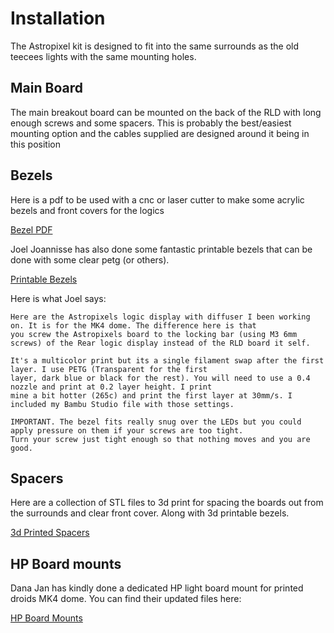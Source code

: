 # Installation

The Astropixel kit is designed to fit into the same surrounds as the old teecees lights with the same mounting holes. 

## Main Board

The main breakout board can be mounted on the back of the RLD with long enough screws and some spacers. This is probably the best/easiest mounting option and the cables supplied are designed around it being in this position

## Bezels

Here is a pdf to be used with a cnc or laser cutter to make some acrylic bezels and front covers for the logics

[Bezel PDF](https://r2djp.co.uk/wp-content/uploads/2022/06/Logic-bezels-2022-astropixels.pdf)

Joel Joannisse has also done some fantastic printable bezels that can be done with some clear petg (or others). 

[Printable Bezels](../assets/Astropixels_logic_display_bezel_with_diffuser.zip)

Here is what Joel says: 

```
Here are the Astropixels logic display with diffuser I been working on. It is for the MK4 dome. The difference here is that 
you screw the Astropixels board to the locking bar (using M3 6mm screws) of the Rear logic display instead of the RLD board it self. 

It's a multicolor print but its a single filament swap after the first layer. I use PETG (Transparent for the first 
layer, dark blue or black for the rest). You will need to use a 0.4 nozzle and print at 0.2 layer height. I print 
mine a bit hotter (265c) and print the first layer at 30mm/s. I included my Bambu Studio file with those settings. 

IMPORTANT. The bezel fits really snug over the LEDs but you could apply pressure on them if your screws are too tight. 
Turn your screw just tight enough so that nothing moves and you are good. 
```

## Spacers

Here are a collection of STL files to 3d print for spacing the boards out from the surrounds and clear front cover. Along with 3d printable bezels.

[3d Printed Spacers](https://r2djp.co.uk/wp-content/uploads/2022/06/Logic.zip)

## HP Board mounts
Dana Jan has kindly done a dedicated HP light board mount for printed droids MK4 dome. You can find their updated files here:

[HP Board Mounts](https://www.printables.com/model/869432-holoprojector-servo-and-astropixels-mount-mk4-dome)

